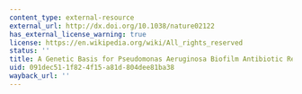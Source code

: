 ```yaml
---
content_type: external-resource
external_url: http://dx.doi.org/10.1038/nature02122
has_external_license_warning: true
license: https://en.wikipedia.org/wiki/All_rights_reserved
status: ''
title: A Genetic Basis for Pseudomonas Aeruginosa Biofilm Antibiotic Resistance
uid: 091dec51-1f82-4f15-a81d-804dee81ba38
wayback_url: ''
---
```

